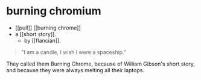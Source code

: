 # burning chromium

- [[pull]] [[burning chrome]]
- a [[short story]].
  - by [[flancian]].

> "I am a candle, I wish I were a spaceship."

They called them Burning Chrome, because of William Gibson's short story, and because they were always melting all their laptops.



